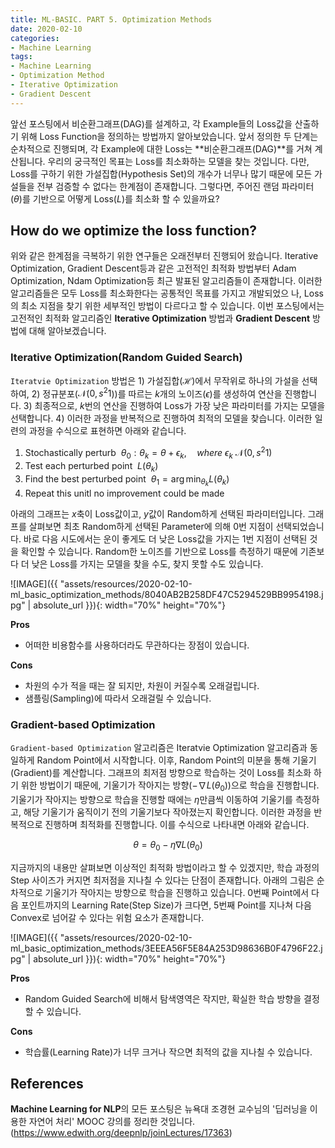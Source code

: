 ```yaml
---
title: ML-BASIC. PART 5. Optimization Methods
date: 2020-02-10
categories:
- Machine Learning
tags:
- Machine Learning
- Optimization Method
- Iterative Optimization
- Gradient Descent
---
```


앞선 포스팅에서 비순환그래프(DAG)를 설계하고, 각 Example들의 Loss값을 산출하기 위해 Loss Function을 정의하는 방법까지 알아보았습니다. 앞서 정의한 두 단계는 순차적으로 진행되며, 각 Example에 대한 Loss는 **비순환그래프(DAG)**를 거쳐 계산됩니다. 우리의 궁극적인 목표는 Loss를 최소화하는 모델을 찾는 것입니다.  다만, Loss를 구하기 위한 가설집합(Hypothesis Set)의 개수가 너무나 많기 때문에 모든 가설들을 전부 검증할 수 없다는 한계점이 존재합니다. 그렇다면, 주어진 랜덤 파라미터($\theta$)를 기반으로 어떻게 Loss($L$)를 최소화 할 수 있을까요?

## How do we optimize the loss function?
위와 같은 한계점을 극복하기 위한 연구들은 오래전부터 진행되어 왔습니다. Iterative Optimization, Gradient Descent등과 같은 고전적인 최적화 방법부터 Adam Optimization, Ndam Optimization등 최근 발표된 알고리즘들이 존재합니다. 이러한 알고리즘들은 모두 Loss를 최소화한다는 공통적인 목표를 가지고 개발되었으 나, Loss의 최소 지점을 찾기 위한 세부적인 방법이 다르다고 할 수 있습니다. 이번 포스팅에서는 고전적인 최적화 알고리즘인 **Iterative Optimization** 방법과 **Gradient Descent** 방법에 대해 알아보겠습니다.

### Iterative Optimization(Random Guided Search)
`Iteratvie Optimization` 방법은 1) 가설집합($\mathcal{H}$)에서 무작위로 하나의 가설을 선택하여, 2) 정규분포($\mathcal{N}(0, s^{2}1$))를 따르는 $k$개의 노이즈($\epsilon$)를 생성하여 연산을 진행합니다. 3) 최종적으로, $k$번의 연산을 진행하여 Loss가 가장 낮은 파라미터를 가지는 모델을 선택합니다. 4) 이러한 과정을 반복적으로 진행하여 최적의 모델을 찾습니다. 이러한 일련의 과정을 수식으로 표현하면 아래와 같습니다.

1. Stochastically perturb $\ \theta_0 : \theta_k = \theta + \epsilon_k, \quad where\ \epsilon_k ~ \mathcal{N}(0, s^{2}1)$
2. Test each perturbed point $\ L(\theta_k)$
3. Find the best perturbed point $\ \theta_1 = \arg\min_{\theta_k}L(\theta_k)$
4. Repeat this unitl no improvement could be made

아래의 그래프는 $x$축이 Loss값이고, $y$값이 Random하게 선택된 파라미터입니다. 그래프를 살펴보면 최초 Random하게 선택된 Parameter에 의해 0번 지점이 선택되었습니다. 바로 다음 시도에서는 운이 좋게도 더 낮은 Loss값을 가지는 1번 지점이 선택된 것을 확인할 수 있습니다. Random한 노이즈를 기반으로 Loss를 측정하기 때문에 기존보다 더 낮은 Loss를 가지는 모델을 찾을 수도, 찾지 못할 수도 있습니다. 

![IMAGE]({{ "assets/resources/2020-02-10-ml_basic_optimization_methods/8040AB2B258DF47C5294529BB9954198.jpg" | absolute_url }}){: width="70%" height="70%"}

**Pros**
* 어떠한 비용함수를 사용하더라도 무관하다는 장점이 있습니다.

**Cons**
* 차원의 수가 적을 때는 잘 되지만, 차원이 커질수록 오래걸립니다.
* 샘플링(Sampling)에 따라서 오래걸릴 수 있습니다.

### Gradient-based Optimization
`Gradient-based Optimization` 알고리즘은 Iteratvie Optimization 알고리즘과 동일하게 Random Point에서 시작합니다. 이후, Random Point의 미분을 통해 기울기(Gradient)를 계산합니다. 그래프의 최저점 방향으로 학습하는 것이 Loss를 최소화 하기 위한 방법이기 때문에, 기울기가 작아지는 방향($-\nabla L(\theta_0)$)으로 학습을 진행합니다. 기울기가 작아지는 방향으로 학습을 진행할 때에는 $\eta$만큼씩 이동하여 기울기를 측정하고, 해당 기울기가 움직이기 전의 기울기보다 작아졌는지 확인합니다. 이러한 과정을 반복적으로 진행하며 최적화를 진행합니다. 이를 수식으로 나타내면 아래와 같습니다.

$$ \theta = \theta_0 - \eta \nabla L(\theta_0) $$

지금까지의 내용만 살펴보면 이상적인 최적화 방법이라고 할 수 있겠지만, 학습 과정의 Step 사이즈가 커지면 최저점을 지나칠 수 있다는 단점이 존재합니다. 아래의 그림은 순차적으로 기울기가 작아지는 방향으로 학습을 진행하고 있습니다. 0번째 Point에서 다음 포인트까지의 Learning Rate(Step Size)가 크다면, 5번째 Point를 지나쳐 다음 Convex로 넘어갈 수 있다는 위험 요소가 존재합니다. 

![IMAGE]({{ "assets/resources/2020-02-10-ml_basic_optimization_methods/3EEEA56F5E84A253D98636B0F4796F22.jpg" | absolute_url }}){: width="70%" height="70%"}

**Pros**
* Random Guided Search에 비해서 탐색영역은 작지만, 확실한 학습 방향을 결정할 수 있습니다.

**Cons**
* 학습률(Learning Rate)가 너무 크거나 작으면 최적의 값을 지나칠 수 있습니다.

## References
**Machine Learning for NLP**의 모든 포스팅은 뉴욕대 조경현 교수님의 '딥러닝을 이용한 자연어 처리' MOOC 강의를 정리한 것입니다. (https://www.edwith.org/deepnlp/joinLectures/17363)